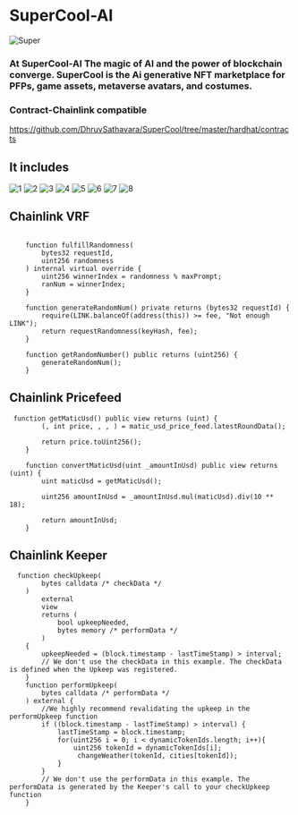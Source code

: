 # SuperCool-AI

![Super](https://github.com/DhruvSathavara/SuperCool/assets/69969675/abad6961-2ccb-437e-8311-aaf1a0e71148)


### At SuperCool-AI The magic of AI and the power of blockchain converge. SuperCool is the Ai generative NFT marketplace for PFPs, game assets, metaverse avatars, and costumes. 

### Contract-Chainlink compatible
https://github.com/DhruvSathavara/SuperCool/tree/master/hardhat/contracts


## It includes
![1](https://github.com/DhruvSathavara/SuperCool/assets/69969675/eebb30ec-fb09-4029-adaa-a2d17f76612d)
![2](https://github.com/DhruvSathavara/SuperCool/assets/69969675/a393f9f1-51ba-4029-a07f-f38dfffaff0e)
![3](https://github.com/DhruvSathavara/SuperCool/assets/69969675/219cce59-39d8-4df5-9df5-42c64891bbb3)
![4](https://github.com/DhruvSathavara/SuperCool/assets/69969675/ef7afb6f-0c21-459c-ab62-aeb36d64c07f)
![5](https://github.com/DhruvSathavara/SuperCool/assets/69969675/1b04b832-4dd6-4fb2-8b71-60e08f560dcd)
![6](https://github.com/DhruvSathavara/SuperCool/assets/69969675/d6bcf2e8-bd32-4ab3-a414-dbd7134a7333)
![7](https://github.com/DhruvSathavara/SuperCool/assets/69969675/5b49937b-a55c-47df-a60d-ca434830c25a)
![8](https://github.com/DhruvSathavara/SuperCool/assets/69969675/8da00d57-7980-4cfb-bd79-630d24f22c17)



## Chainlink VRF
```

    function fulfillRandomness(
        bytes32 requestId,
        uint256 randomness
    ) internal virtual override {
        uint256 winnerIndex = randomness % maxPrompt;
        ranNum = winnerIndex;
    }

    function generateRandomNum() private returns (bytes32 requestId) {
        require(LINK.balanceOf(address(this)) >= fee, "Not enough LINK");
        return requestRandomness(keyHash, fee);
    }

    function getRandomNumber() public returns (uint256) {
        generateRandomNum();
    }

```

## Chainlink Pricefeed
```
 function getMaticUsd() public view returns (uint) {
        (, int price, , , ) = matic_usd_price_feed.latestRoundData();

        return price.toUint256();
    }

    function convertMaticUsd(uint _amountInUsd) public view returns (uint) {
        uint maticUsd = getMaticUsd();

        uint256 amountInUsd = _amountInUsd.mul(maticUsd).div(10 ** 18);

        return amountInUsd;
    }

```

## Chainlink Keeper

```
  function checkUpkeep(
        bytes calldata /* checkData */
    )
        external
        view
        returns (
            bool upkeepNeeded,
            bytes memory /* performData */
        )
    {
        upkeepNeeded = (block.timestamp - lastTimeStamp) > interval;
        // We don't use the checkData in this example. The checkData is defined when the Upkeep was registered.
    }
    function performUpkeep(
        bytes calldata /* performData */
    ) external {
        //We highly recommend revalidating the upkeep in the performUpkeep function
        if ((block.timestamp - lastTimeStamp) > interval) {
            lastTimeStamp = block.timestamp;
            for(uint256 i = 0; i < dynamicTokenIds.length; i++){
                uint256 tokenId = dynamicTokenIds[i];
                 changeWeather(tokenId, cities[tokenId]);
            }
        }
        // We don't use the performData in this example. The performData is generated by the Keeper's call to your checkUpkeep function
    }

```


